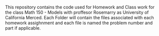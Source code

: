 This repository contains the code used for Homework and Class work for the class Math 150 - Models with proffesor Rosemarry as University of California Merced.
Each Folder will contain the files associated with each homework assighnment and each file is named the problem number and part if applicable.
